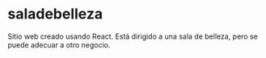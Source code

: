 # saladebelleza
Sitio web creado usando React. Está dirigido a una sala de belleza, pero se puede adecuar a otro negocio.
